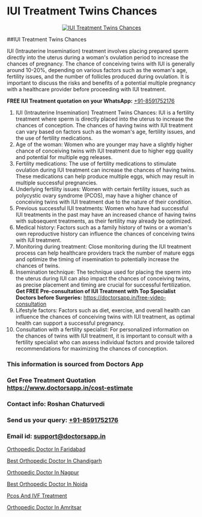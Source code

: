 # IUI Treatment Twins Chances

<p align="center">
  <a href="https://doctorsapp.in/treatment/iui-treatment">
    <img src="https://doctorsapp.in/uploads/treatment_image/IUI.jpg" alt="IUI Treatment Twins Chances">
  </a>
</p>
##IUI Treatment Twins Chances

IUI (Intrauterine Insemination) treatment involves placing prepared sperm directly into the uterus during a woman's ovulation period to increase the chances of pregnancy. The chance of conceiving twins with IUI is generally around 10-20%, depending on various factors such as the woman's age, fertility issues, and the number of follicles produced during ovulation. It is important to discuss the risks and benefits of a potential multiple pregnancy with a healthcare provider before proceeding with IUI treatment.

**FREE IUI Treatment quotation on your WhatsApp:**  [+91-8591752176](https://api.whatsapp.com/send?phone=8591752176)

1) IUI (Intrauterine Insemination) Treatment Twins Chances: IUI is a fertility treatment where sperm is directly placed into the uterus to increase the chances of conception. The chances of having twins with IUI treatment can vary based on factors such as the woman's age, fertility issues, and the use of fertility medications.
2) Age of the woman: Women who are younger may have a slightly higher chance of conceiving twins with IUI treatment due to higher egg quality and potential for multiple egg releases.
3) Fertility medications: The use of fertility medications to stimulate ovulation during IUI treatment can increase the chances of having twins. These medications can help produce multiple eggs, which may result in multiple successful pregnancies.
4) Underlying fertility issues: Women with certain fertility issues, such as polycystic ovary syndrome (PCOS), may have a higher chance of conceiving twins with IUI treatment due to the nature of their condition.
5) Previous successful IUI treatments: Women who have had successful IUI treatments in the past may have an increased chance of having twins with subsequent treatments, as their fertility may already be optimized.
6) Medical history: Factors such as a family history of twins or a woman's own reproductive history can influence the chances of conceiving twins with IUI treatment.
7) Monitoring during treatment: Close monitoring during the IUI treatment process can help healthcare providers track the number of mature eggs and optimize the timing of insemination to potentially increase the chances of twins.
8) Insemination technique: The technique used for placing the sperm into the uterus during IUI can also impact the chances of conceiving twins, as precise placement and timing are crucial for successful fertilization.
**Get FREE Pre-consultation of IUI Treatment with Top Specialist Doctors before Surgeries:** https://doctorsapp.in/free-video-consultation
9) Lifestyle factors: Factors such as diet, exercise, and overall health can influence the chances of conceiving twins with IUI treatment, as optimal health can support a successful pregnancy.
10) Consultation with a fertility specialist: For personalized information on the chances of twins with IUI treatment, it is important to consult with a fertility specialist who can assess individual factors and provide tailored recommendations for maximizing the chances of conception.

### This information is sourced from Doctors App 
### Get Free Treatment Quotation https://www.doctorsapp.in/cost-estimate
### Contact info: Roshan Chaturvedi 
### Send us your query: [+91-8591752176](https://api.whatsapp.com/send?phone=8591752176) 
### Email id: support@doctorsapp.in

[Orthopedic Doctor In Faridabad](https://www.linkedin.com/pulse/orthopedic-doctor-faridabad-doctorsapp-united-arab-emirates-x53te?trackingId=BTNne1KAnK2DG0fdX2PjKw%3D%3D&lipi=urn%3Ali%3Apage%3Ad_flagship3_company_admin%3BSXrbBuk4SwWZ8nIcZ2zSvw%3D%3D)

[Best Orthopedic Doctor In Chandigarh](https://www.linkedin.com/pulse/best-orthopedic-doctor-chandigarh-doctorsapp-khulna-ptjqe?trackingId=AbMjC857zthl%2BNhxHN%2FGjA%3D%3D&lipi=urn%3Ali%3Apage%3Ad_flagship3_company_admin%3BEfzsr1%2BmQ6eR1XkJR7MU1A%3D%3D)

[Orthopedic Doctor In Nagpur](https://medium.com/@vimalrana22/orthopedic-doctor-in-nagpur-fb86f7f294aa)

[Best Orthopedic Doctor In Noida](https://medium.com/@vimalrana22/best-orthopedic-doctor-in-noida-5fe7448c5c3c)

[Pcos And IVF Treatment](https://doctors-apps.github.io/doctorsapp/pcos-and-ivf-treatment)

[Orthopedic Doctor In Amritsar](https://doctors-apps.github.io/doctorsapp/orthopedic-doctor-in-amritsar)

